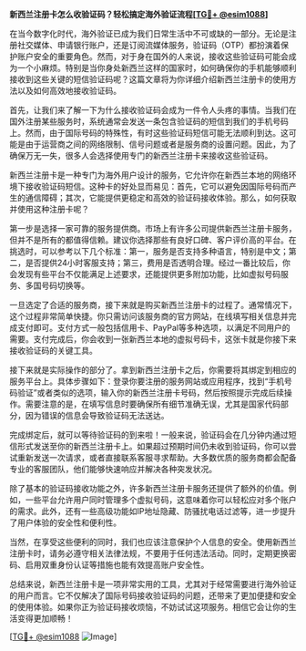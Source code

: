 **新西兰注册卡怎么收验证码？轻松搞定海外验证流程[[TG💪+ @esim1088](https://t.me/s/esim1088)]**

在当今数字化时代，海外验证已成为我们日常生活中不可或缺的一部分。无论是注册社交媒体、申请银行账户，还是订阅流媒体服务，验证码（OTP）都扮演着保护账户安全的重要角色。然而，对于身在国外的人来说，接收这些验证码可能会成为一个小麻烦。特别是当你身处新西兰这样的国家时，如何确保你的手机能够顺利接收到这些关键的短信验证码呢？这篇文章将为你详细介绍新西兰注册卡的使用方法以及如何高效地接收验证码。

首先，让我们来了解一下为什么接收验证码会成为一件令人头疼的事情。当我们在国外注册某些服务时，系统通常会发送一条包含验证码的短信到我们的手机号码上。然而，由于国际号码的特殊性，有时这些验证码短信可能无法顺利到达。这可能是由于运营商之间的网络限制、信号问题或者是服务商的设置问题。因此，为了确保万无一失，很多人会选择使用专门的新西兰注册卡来接收这些验证码。

新西兰注册卡是一种专门为海外用户设计的服务，它允许你在新西兰本地的网络环境下接收验证码短信。这种卡的好处显而易见：首先，它可以避免因国际号码而产生的通信障碍；其次，它能提供更稳定和高效的验证码接收体验。那么，如何获取并使用这种注册卡呢？

第一步是选择一家可靠的服务提供商。市场上有许多公司提供新西兰注册卡服务，但并不是所有的都值得信赖。建议你选择那些有良好口碑、客户评价高的平台。在挑选时，可以参考以下几个标准：第一，服务是否支持多种语言，特别是中文；第二，是否提供24小时客服支持；第三，费用是否透明合理。经过一番比较后，你会发现有些平台不仅能满足上述要求，还能提供更多附加功能，比如虚拟号码服务、多国号码切换等。

一旦选定了合适的服务商，接下来就是购买新西兰注册卡的过程了。通常情况下，这个过程非常简单快捷。你只需访问该服务商的官方网站，在线填写相关信息并完成支付即可。支付方式一般包括信用卡、PayPal等多种选项，以满足不同用户的需要。支付完成后，你会收到一张新西兰本地的虚拟号码卡，这张卡就是你接下来接收验证码的关键工具。

接下来就是实际操作的部分了。拿到新西兰注册卡之后，你需要将其绑定到相应的服务平台上。具体步骤如下：登录你要注册的服务网站或应用程序，找到“手机号码验证”或者类似的选项，输入你的新西兰注册卡号码，然后按照提示完成后续操作。需要注意的是，在填写信息时要确保所有细节准确无误，尤其是国家代码部分，因为错误的信息会导致验证码无法送达。

完成绑定后，就可以等待验证码的到来啦！一般来说，验证码会在几分钟内通过短信形式发送至你的新西兰注册卡上。如果超过预期时间仍未收到验证码，你可以尝试重新发送一次请求，或者直接联系客服寻求帮助。大多数优质的服务商都会配备专业的客服团队，他们能够快速响应并解决各种突发状况。

除了基本的验证码接收功能之外，许多新西兰注册卡服务还提供了额外的价值。例如，一些平台允许用户同时管理多个虚拟号码，这意味着你可以轻松应对多个账户的需求。此外，还有一些高级功能如IP地址隐藏、防骚扰电话过滤等，进一步提升了用户体验的安全性和便利性。

当然，在享受这些便利的同时，我们也应该注意保护个人信息的安全。使用新西兰注册卡时，请务必遵守相关法律法规，不要用于任何违法活动。同时，定期更换密码、启用双重身份认证等措施也能有效提高账户安全性。

总结来说，新西兰注册卡是一项非常实用的工具，尤其对于经常需要进行海外验证的用户而言。它不仅解决了国际号码接收验证码的问题，还带来了更加便捷和安全的使用体验。如果你正为验证码接收烦恼，不妨试试这项服务。相信它会让你的生活变得更加顺畅！

[[TG💪+ @esim1088](https://t.me/s/esim1088) ![Image](https://i.postimg.cc/4NQfJmqS/Snipaste-2025-05-13-00-14-12.png)]